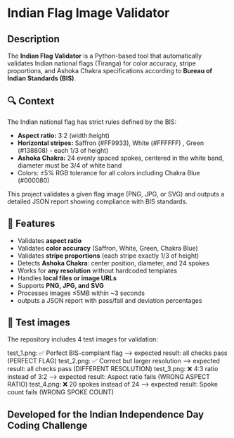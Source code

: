 # Indian Flag Image Validator 

## Description
The **Indian Flag Validator** is a Python-based tool that automatically validates Indian national flags (Tiranga) for color accuracy, stripe proportions, and Ashoka Chakra specifications according to **Bureau of Indian Standards (BIS)**. 

## 🔍 Context
The Indian national flag has strict rules defined by the BIS:

- **Aspect ratio:** 3:2 (width:height)  
- **Horizontal stripes:** Saffron  (#FF9933), White (#FFFFFF) , Green  (#138808) - each 1/3 of height)  
- **Ashoka Chakra:** 24 evenly spaced spokes, centered in the white band, diameter must be 3/4 of white band
- Colors: ±5% RGB tolerance for all colors including Chakra Blue (#000080)

This project validates a given flag image (PNG, JPG, or SVG) and outputs a detailed JSON report showing compliance with BIS standards.

## 🚀  Features
- Validates **aspect ratio**  
- Validates **color accuracy** (Saffron, White, Green, Chakra Blue)  
- Validates **stripe proportions** (each stripe exactly 1/3 of height)
- Detects **Ashoka Chakra**: center position, diameter, and 24 spokes  
- Works for **any resolution** without hardcoded templates  
- Handles **local files or image URLs**  
- Supports **PNG, JPG, and SVG**  
- Processes images ≤5MB within ~3 seconds
- outputs a  JSON report with pass/fail and deviation percentages

## 🧪 Test images
The repository includes 4 test images for validation:

test_1.png: ✅ Perfect BIS-compliant flag --> expected result: all checks pass (PERFECT FLAG)
test_2.png: ✅ Correct but larger resolution --> expected result: all checks pass (DIFFERENT RESOLUTION)
test_3.png: ❌ 4:3 ratio instead of 3:2 --> expected result: Aspect ratio fails (WRONG ASPECT RATIO)
test_4.png: ❌ 20 spokes instead of 24 -->  expected result: Spoke count fails (WRONG SPOKE COUNT)


## Developed for the Indian Independence Day Coding Challenge
